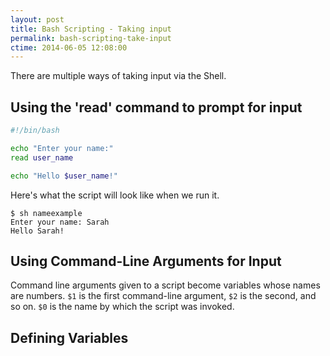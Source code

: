 ```yaml
---
layout: post
title: Bash Scripting - Taking input
permalink: bash-scripting-take-input
ctime: 2014-06-05 12:08:00
---
```



There are multiple ways of taking input via the Shell.

Using the 'read' command to prompt for input
-----

```bash
#!/bin/bash

echo "Enter your name:"
read user_name

echo "Hello $user_name!"
```

Here's what the script will look like when we run it.

```
$ sh nameexample
Enter your name: Sarah
Hello Sarah!
```

Using Command-Line Arguments for Input
-----
Command line arguments given to a script become variables whose names are numbers. `$1` is the first command-line argument, `$2` is the second, and so on. `$0` is the name by which the script was invoked. 

Defining Variables
-----